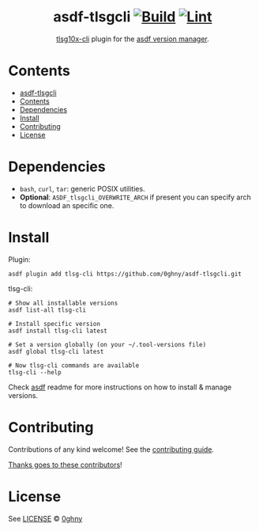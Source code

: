 <div align="center">

# asdf-tlsgcli [![Build](https://github.com/0ghny/asdf-tlsgcli/actions/workflows/build.yml/badge.svg)](https://github.com/0ghny/asdf-tlsgcli/actions/workflows/build.yml) [![Lint](https://github.com/0ghny/asdf-tlsgcli/actions/workflows/lint.yml/badge.svg)](https://github.com/0ghny/asdf-tlsgcli/actions/workflows/lint.yml)


[tlsg10x-cli](https://github.com/0ghny/tlsg10x-cli) plugin for the [asdf version manager](https://asdf-vm.com).

</div>

# Contents

- [asdf-tlsgcli  ](#asdf-tlsgcli--)
- [Contents](#contents)
- [Dependencies](#dependencies)
- [Install](#install)
- [Contributing](#contributing)
- [License](#license)

# Dependencies

- `bash`, `curl`, `tar`: generic POSIX utilities.
- **Optional**: `ASDF_tlsgcli_OVERWRITE_ARCH` if present you can specify arch to download an specific one.

# Install

Plugin:

```shell
asdf plugin add tlsg-cli https://github.com/0ghny/asdf-tlsgcli.git
```

tlsg-cli:

```shell
# Show all installable versions
asdf list-all tlsg-cli

# Install specific version
asdf install tlsg-cli latest

# Set a version globally (on your ~/.tool-versions file)
asdf global tlsg-cli latest

# Now tlsg-cli commands are available
tlsg-cli --help
```

Check [asdf](https://github.com/asdf-vm/asdf) readme for more instructions on how to
install & manage versions.

# Contributing

Contributions of any kind welcome! See the [contributing guide](contributing.md).

[Thanks goes to these contributors](https://github.com/0ghny/asdf-tlsgcli/graphs/contributors)!

# License

See [LICENSE](LICENSE) © [0ghny](https://github.com/0ghny/)
